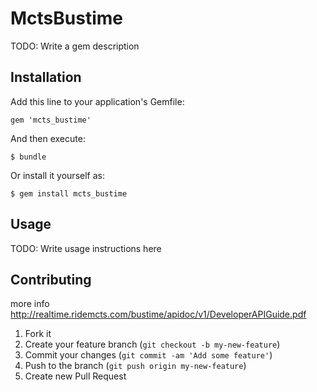 # MctsBustime

TODO: Write a gem description

## Installation

Add this line to your application's Gemfile:

    gem 'mcts_bustime'

And then execute:

    $ bundle

Or install it yourself as:

    $ gem install mcts_bustime

## Usage

TODO: Write usage instructions here

## Contributing
more info http://realtime.ridemcts.com/bustime/apidoc/v1/DeveloperAPIGuide.pdf

1. Fork it
2. Create your feature branch (`git checkout -b my-new-feature`)
3. Commit your changes (`git commit -am 'Add some feature'`)
4. Push to the branch (`git push origin my-new-feature`)
5. Create new Pull Request
